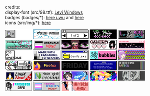 credits:</br>
display-font (src/98.ttf): [Levi Windows](https://www.dafont.com/leviwindows.font?text=All+your+base+belong+to+us.+Cancel+OK)</br>
badges (badges/\*): [here uwu](https://cyber.dabamos.de/88x31/) and [here](https://neonaut.neocities.org/cyber/88x31)</br>
icons (src/img/\*): [here](https://win98icons.alexmeub.com/)</br>

<img alt="./badges\000010.gif"  title="./badges\000010.gif" src="./badges\000010.gif"> <img alt="./badges\104.gif"  title="./badges\104.gif" src="./badges\104.gif"> <img alt="./badges\1of2.gif"  title="./badges\1of2.gif" src="./badges\1of2.gif"> <img alt="./badges\anibanner.gif"  title="./badges\anibanner.gif" src="./badges\anibanner.gif"> <img alt="./badges\anticodeandrun.gif"  title="./badges\anticodeandrun.gif" src="./badges\anticodeandrun.gif"> <img alt="./badges\arizona.gif"  title="./badges\arizona.gif" src="./badges\arizona.gif"> <img alt="./badges\asexuals_now.gif"  title="./badges\asexuals_now.gif" src="./badges\asexuals_now.gif"> <img alt="./badges\beyes.gif"  title="./badges\beyes.gif" src="./badges\beyes.gif"> <img alt="./badges\calcium.png"  title="./badges\calcium.png" src="./badges\calcium.png"> <img alt="./badges\catp0rtal.gif"  title="./badges\catp0rtal.gif" src="./badges\catp0rtal.gif"> <img alt="./badges\css.png"  title="./badges\css.png" src="./badges\css.png"> <img alt="./badges\css2.gif"  title="./badges\css2.gif" src="./badges\css2.gif"> <img alt="./badges\devils.gif"  title="./badges\devils.gif" src="./badges\devils.gif"> <img alt="./badges\digby88.gif"  title="./badges\digby88.gif" src="./badges\digby88.gif"> <img alt="./badges\dramaturgie.gif"  title="./badges\dramaturgie.gif" src="./badges\dramaturgie.gif"> <img alt="./badges\finger-logo-people.gif"  title="./badges\finger-logo-people.gif" src="./badges\finger-logo-people.gif"> <img alt="./badges\firefox4.gif"  title="./badges\firefox4.gif" src="./badges\firefox4.gif"> <img alt="./badges\friday-girl.gif"  title="./badges\friday-girl.gif" src="./badges\friday-girl.gif"> <img alt="./badges\getbsod.gif"  title="./badges\getbsod.gif" src="./badges\getbsod.gif"> <img alt="./badges\hexrain.png"  title="./badges\hexrain.png" src="./badges\hexrain.png"> <img alt="./badges\linuxnow2.gif"  title="./badges\linuxnow2.gif" src="./badges\linuxnow2.gif"> <img alt="./badges\neovim.gif"  title="./badges\neovim.gif" src="./badges\neovim.gif"> <img alt="./badges\nya2.gif"  title="./badges\nya2.gif" src="./badges\nya2.gif"> <img alt="./badges\reshirii.gif"  title="./badges\reshirii.gif" src="./badges\reshirii.gif"> <img alt="./badges\thatwhitehand.png"  title="./badges\thatwhitehand.png" src="./badges\thatwhitehand.png"> <img alt="./badges\transistor_cafe.gif"  title="./badges\transistor_cafe.gif" src="./badges\transistor_cafe.gif"> <img alt="./badges\transnow2.gif"  title="./badges\transnow2.gif" src="./badges\transnow2.gif"> <img alt="./badges\zettai.gif"  title="./badges\zettai.gif" src="./badges\zettai.gif">
